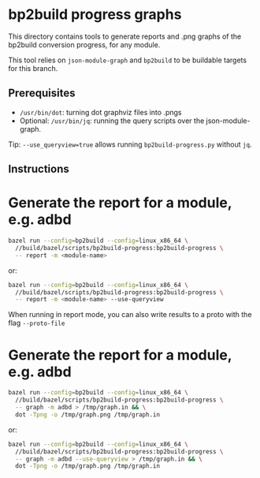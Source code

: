 # bp2build progress graphs

This directory contains tools to generate reports and .png graphs of the
bp2build conversion progress, for any module.

This tool relies on `json-module-graph` and `bp2build` to be buildable targets
for this branch.

## Prerequisites

* `/usr/bin/dot`: turning dot graphviz files into .pngs
* Optional: `/usr/bin/jq`: running the query scripts over the json-module-graph.

Tip: `--use_queryview=true` allows running `bp2build-progress.py` without `jq`.

## Instructions

# Generate the report for a module, e.g. adbd

```sh
bazel run --config=bp2build --config=linux_x86_64 \
  //build/bazel/scripts/bp2build-progress:bp2build-progress \
  -- report -m <module-name>
```

or:

```sh
bazel run --config=bp2build --config=linux_x86_64 \
  //build/bazel/scripts/bp2build-progress:bp2build-progress \
  -- report -m <module-name> --use-queryview
```

When running in report mode, you can also write results to a proto with the flag
`--proto-file`

# Generate the report for a module, e.g. adbd

```sh
bazel run --config=bp2build --config=linux_x86_64 \
  //build/bazel/scripts/bp2build-progress:bp2build-progress \
  -- graph -m adbd > /tmp/graph.in && \
  dot -Tpng -o /tmp/graph.png /tmp/graph.in
```

or:

```sh
bazel run --config=bp2build --config=linux_x86_64 \
  //build/bazel/scripts/bp2build-progress:bp2build-progress \
  -- graph -m adbd --use-queryview > /tmp/graph.in && \
  dot -Tpng -o /tmp/graph.png /tmp/graph.in
```

